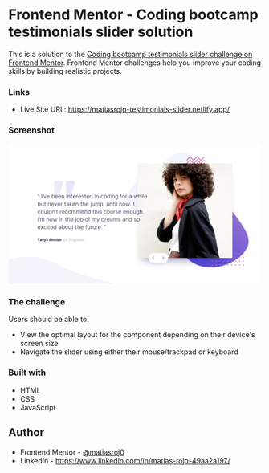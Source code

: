 # Frontend Mentor - Coding bootcamp testimonials slider solution

This is a solution to the [Coding bootcamp testimonials slider challenge on Frontend Mentor](https://www.frontendmentor.io/challenges/coding-bootcamp-testimonials-slider-4FNyLA8JL). Frontend Mentor challenges help you improve your coding skills by building realistic projects. 

### Links

- Live Site URL: https://matiasrojo-testimonials-slider.netlify.app/

### Screenshot

![](./design/desktop-design-slide-1.jpg)

### The challenge

Users should be able to:

- View the optimal layout for the component depending on their device's screen size
- Navigate the slider using either their mouse/trackpad or keyboard

### Built with

- HTML
- CSS
- JavaScript

## Author

- Frontend Mentor - [@matiasroj0](https://www.frontendmentor.io/profile/matiasroj0)
- LinkedIn - https://www.linkedin.com/in/matias-rojo-49aa2a197/
